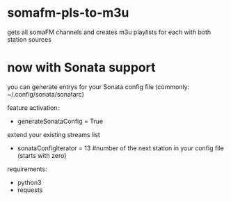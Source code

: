 # somafm-pls-to-m3u
gets all somaFM channels and creates m3u playlists for each with both station sources

# now with Sonata support
you can generate entrys for your Sonata config file (commonly: ~/.config/sonata/sonatarc)

feature activation:
- generateSonataConfig = True

extend your existing streams list
- sonataConfigIterator = 13   #number of the next station in your config file (starts with zero)


requirements:
- python3
- requests
